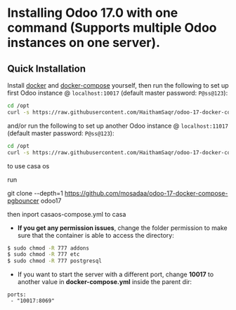# Installing Odoo 17.0 with one command (Supports multiple Odoo instances on one server).

## Quick Installation

Install [docker](https://docs.docker.com/get-docker/) and [docker-compose](https://docs.docker.com/compose/install/) yourself, then run the following to set up first Odoo instance @ `localhost:10017` (default master password: `P@ss@123`):

``` bash
cd /opt
curl -s https://raw.githubusercontent.com/HaithamSaqr/odoo-17-docker-compose-pgbouncer/master/run.sh | sudo bash -s odoo17 10017 20017
```
and/or run the following to set up another Odoo instance @ `localhost:11017` (default master password: `P@ss@123`):

``` bash
cd /opt
curl -s https://raw.githubusercontent.com/HaithamSaqr/odoo-17-docker-compose-pgbouncer/master/run.sh | sudo bash -s odoo17 11017 21017
```

 to use casa os 

run 

git clone --depth=1 https://github.com/mosadaa/odoo-17-docker-compose-pgbouncer odoo17

then inport   casaos-compose.yml  to casa

 

- **If you get any permission issues**, change the folder permission to make sure that the container is able to access the directory:

``` sh
$ sudo chmod -R 777 addons
$ sudo chmod -R 777 etc
$ sudo chmod -R 777 postgresql
```

- If you want to start the server with a different port, change **10017** to another value in **docker-compose.yml** inside the parent dir:

```
ports:
 - "10017:8069"
```
 
